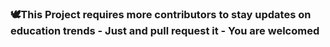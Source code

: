 

### 🕊️This Project requires more contributors to stay updates on education trends - Just and pull request it - You are welcomed

